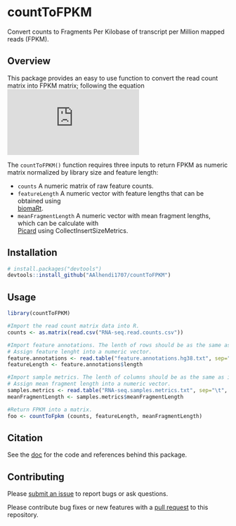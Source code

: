 # countToFPKM
Convert counts to Fragments Per Kilobase of transcript per Million mapped reads (FPKM).

## Overview
This package provides an easy to use function to convert the read count matrix into FPKM matrix; following the equation 
![enter image description here][1]
 

The `countToFPKM()` function requires three inputs to return FPKM as numeric matrix normalized by library size and feature length:

 - `counts` A numeric matrix of raw feature counts. 
 - `featureLength` A    numeric vector with feature lengths that can be
   obtained using   
   [biomaRt](https://bioconductor.org/packages/release/bioc/vignettes/biomaRt/inst/doc/biomaRt.html).
 - `meanFragmentLength` A numeric vector with mean fragment lengths,   
   which can be calculate with   
   [Picard](https://broadinstitute.github.io/picard/command-line-overview.html#CollectInsertSizeMetrics)
   using CollectInsertSizeMetrics.

  [1]: https://s0.wp.com/latex.php?latex=%5Ctext%7BFPKM%7D_i%20%3D%20%5Cdfrac%7BX_i%7D%7B%20%5Cleft%28%5Cdfrac%7B%5Cwidetilde%7Bl%7D_i%7D%7B10%5E3%7D%5Cright%29%20%5Cleft%28%20%5Cdfrac%7BN%7D%7B10%5E6%7D%20%5Cright%29%7D%20%3D%20%5Cdfrac%7BX_i%7D%7B%5Cwidetilde%7Bl%7D_i%20N%7D%20%5Ccdot%2010%5E9%20%20&bg=ffffff&fg=000000&s=0
  
## Installation
```r
# install.packages("devtools")
devtools::install_github("AAlhendi1707/countToFPKM")
```
## Usage
```r
library(countToFPKM)

#Import the read count matrix data into R.
counts <- as.matrix(read.csv("RNA-seq.read.counts.csv"))

#Import feature annotations. The lenth of rows should be as the same as in read count matrix.
# Assign feature lenght into a numeric vector.
feature.annotations <- read.table("feature.annotations.hg38.txt", sep="\t", header=TRUE)
featureLength <- feature.annotations$length

#Import sample metrics. The lenth of columns should be as the same as in read count matrix.
# Assign mean fragment length into a numeric vector.
samples.metrics <- read.table("RNA-seq.samples.metrics.txt", sep="\t", header=TRUE)
meanFragmentLength <- samples.metrics$meanFragmentLength

#Return FPKM into a matrix.
foo <- countToFpkm (counts, featureLength, meanFragmentLength)

```

## Citation
See the [doc][ref] for the code and references behind this package.

## Contributing
Please [submit an issue][issues] to report bugs or ask questions.

Please contribute bug fixes or new features with a [pull request][pull] to this
repository.

[issues]: https://github.com/slowkow/ggrepel/issues
[pull]: https://help.github.com/articles/using-pull-requests/
[ref]: https://github.com/AAlhendi1707/countToFPKM/blob/master/doc/countToFPKM-manual.pdf
